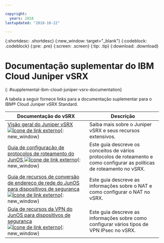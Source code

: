```yaml
---

copyright:
  years: 2018
lastupdated: "2018-10-22"

---
```


{:shortdesc: .shortdesc}
{:new_window: target="_blank"}
{:codeblock: .codeblock}
{:pre: .pre}
{:screen: .screen}
{:tip: .tip}
{:download: .download}

# Documentação suplementar do IBM Cloud Juniper vSRX
{: #supplemental-ibm-cloud-juniper-vsrx-documentation}

A tabela a seguir fornece links para a documentação suplementar para o IBM® Cloud Juniper vSRX Standard.

Documentação do vSRX  | Descrição
------------- | -------------  
[Visão geral do Juniper vSRX ![Ícone de link externo](../../icons/launch-glyph.svg "Ícone de link externo")](https://www.juniper.net/us/en/products-services/security/srx-series/vsrx/){: new_window}  | Saiba mais sobre o Juniper vSRX e seus recursos extensivos.
[Guia de configuração de protocolos de roteamento do JunOS ![Ícone de link externo](../../icons/launch-glyph.svg "Ícone de link externo")](https://www.juniper.net/documentation/en_US/junos11.4/information-products/topic-collections/config-guide-routing/config-guide-routing.pdf){: new_window}  | Este guia descreve os conceitos de vários protocolos de roteamento e como configurar as políticas de roteamento no vSRX.
[Guia de recursos de conversão de endereço de rede do JunOS para dispositivos de segurança ![Ícone de link externo](../../icons/launch-glyph.svg "Ícone de link externo")](https://www.juniper.net/documentation/en_US/junos/information-products/pathway-pages/security/security-nat.pdf){: new_window} | Este guia descreve as informações sobre o NAT e como configurar o NAT no vSRX.
[Guia de recursos da VPN do JunOS para dispositivos de segurança ![Ícone de link externo](../../icons/launch-glyph.svg "Ícone de link externo")](https://www.juniper.net/documentation/en_US/junos/information-products/pathway-pages/security/security-vpn-ipsec.pdf){: new_window} | Este guia descreve as informações sobre como configurar vários tipos de VPN IPsec no vSRX.
